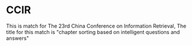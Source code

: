 # CCIR
This is match for The 23rd China Conference on Information Retrieval, The title for this match is "chapter sorting based on intelligent questions and answers"
